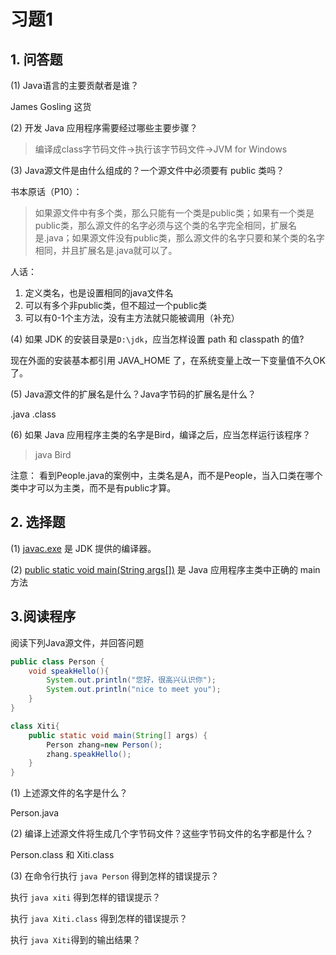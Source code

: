 # 习题1
## 1. 问答题
(1) Java语言的主要贡献者是谁？

James Gosling 这货

(2) 开发 Java 应用程序需要经过哪些主要步骤？

> 编译成class字节码文件->执行该字节码文件->JVM for Windows

(3) Java源文件是由什么组成的？一个源文件中必须要有 public 类吗？

书本原话（P10）：
> 如果源文件中有多个类，那么只能有一个类是public类；如果有一个类是public类，那么源文件的名字必须与这个类的名字完全相同，扩展名是.java；如果源文件没有public类，那么源文件的名字只要和某个类的名字相同，并且扩展名是.java就可以了。

人话：
1. 定义类名，也是设置相同的java文件名
2. 可以有多个非public类，但不超过一个public类
3. 可以有0-1个主方法，没有主方法就只能被调用（补充）

(4) 如果 JDK 的安装目录是`D:\jdk`，应当怎样设置 path 和 classpath 的值?

现在外面的安装基本都引用 JAVA_HOME 了，在系统变量上改一下变量值不久OK了。

(5) Java源文件的扩展名是什么？Java字节码的扩展名是什么？

.java .class

(6) 如果 Java 应用程序主类的名字是Bird，编译之后，应当怎样运行该程序？

> java Bird

注意：
看到People.java的案例中，主类名是A，而不是People，当入口类在哪个类中才可以为主类，而不是有public才算。

## 2. 选择题
(1) <u>javac.exe</u> 是 JDK 提供的编译器。

(2) <u>public static void main(String args[])</u> 是 Java 应用程序主类中正确的 main 方法

## 3.阅读程序
阅读下列Java源文件，并回答问题
```java
public class Person {
    void speakHello(){
        System.out.println("您好，很高兴认识你");
        System.out.println("nice to meet you");
    }
}

class Xiti{
    public static void main(String[] args) {
        Person zhang=new Person();
        zhang.speakHello();
    }
}
```

(1) 上述源文件的名字是什么？

Person.java

(2) 编译上述源文件将生成几个字节码文件？这些字节码文件的名字都是什么？

Person.class 和 Xiti.class

(3) 在命令行执行 `java Person` 得到怎样的错误提示？ 



执行 `java xiti` 得到怎样的错误提示？

执行 `java Xiti.class` 得到怎样的错误提示？

执行 `java Xiti`得到的输出结果？

